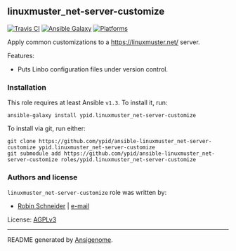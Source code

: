 ## linuxmuster_net-server-customize

[![Travis CI](http://img.shields.io/travis/ypid/ansible-linuxmuster_net-server-customize.svg?style=flat)](http://travis-ci.org/ypid/ansible-linuxmuster_net-server-customize)
[![Ansible Galaxy](http://img.shields.io/badge/galaxy-ypid.linuxmuster_net–server–customize-660198.svg?style=flat)](https://galaxy.ansible.com/list#/roles/4054)
[![Platforms](http://img.shields.io/badge/platforms-ubuntu-lightgrey.svg?style=flat)](#)


Apply common customizations to a https://linuxmuster.net/ server.

Features:

* Puts Linbo configuration files under version control.

### Installation

This role requires at least Ansible `v1.3`. To install it, run:

    ansible-galaxy install ypid.linuxmuster_net-server-customize

To install via git, run either:

    git clone https://github.com/ypid/ansible-linuxmuster_net-server-customize ypid.linuxmuster_net-server-customize
    git submodule add https://github.com/ypid/ansible-linuxmuster_net-server-customize roles/ypid.linuxmuster_net-server-customize







### Authors and license

`linuxmuster_net-server-customize` role was written by:

- [Robin Schneider](https://github.com/ypid) | [e-mail](mailto:ypid@riseup.net)

License: [AGPLv3](https://tldrlegal.com/license/gnu-affero-general-public-license-v3-%28agpl-3.0%29)

***

README generated by [Ansigenome](https://github.com/nickjj/ansigenome/).
